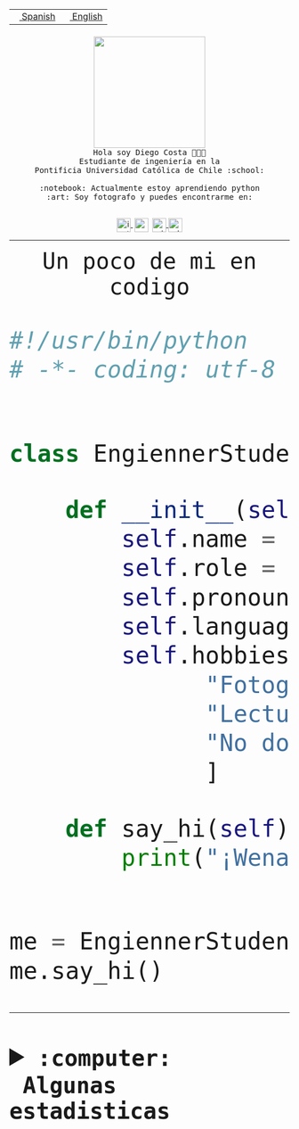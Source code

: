 <table border="0"  align="right">
 <tr><td><a href="README.md"><img src="https://upload.wikimedia.org/wikipedia/commons/thumb/8/89/Bandera_de_Espa%C3%B1a.svg/1200px-Bandera_de_Espa%C3%B1a.svg.png" height="10"> Spanish</a></td>
 <td><a href="README.en.md"><img src="https://upload.wikimedia.org/wikipedia/commons/a/a4/Flag_of_the_United_States.svg" height="10"> English</a></td></tr>
</table><br><br><br>


<p align="center">
  <img src="https://github.com/diegocostares/diegocostares/blob/main/Images/aaa2.gif?raw=true" height="200px" weight="200px">
  <br><samp>
    Hola soy Diego Costa 👨🏻‍💻<br>
    Estudiante de ingeniería en la <br>
    Pontificia Universidad Católica de Chile :school:<br>
  <br>
    :notebook: Actualmente estoy aprendiendo python <br>
    :art: Soy fotografo y puedes encontrarme en: <br>
  <br></samp>
  
</p>

<p align="center">
   <a href="https://instagram.com/diegocosta_no" target="blank">
    <img 
    align="center" src="https://cdn.jsdelivr.net/npm/simple-icons@3.0.1/icons/instagram.svg" alt="instagram" height="25px" width="25px" />
  </a>
  <a style="border: 3px solid; color: white;"href="https://t.me/diegocosta_no" target="blank">
  <img
  align="center" alt="Telegram" width="25px" src="https://icons-for-free.com/iconfiles/png/512/Telegram-1324888767380505522.png" />
</a>
<a href="https://api.whatsapp.com/send?phone=56971897835&text=Hola!" target="blank">
  <img
  align="center" alt="wtsp" width="25px" src="https://img.icons8.com/pastel-glyph/2x/whatsapp--v2.png" />
</a>
<a href="https://www.linkedin.com/in/diego-costa-786249213/" target="blank">
  <img
  align="center" alt="wtsp" width="25px" src="https://img.icons8.com/metro/452/linkedin.png" />
</a>

  </a>
</p>

---


<p align="center"><font size="25"><samp>Un poco de mi en codigo</samp></front></p>


```python
#!/usr/bin/python
# -*- coding: utf-8 -*-


class EngiennerStudent:

    def __init__(self):
        self.name = "Diego Costa"
        self.role = "Estudiante"
        self.pronouns = "he/him"
        self.language_spoken = ["es_CL", "en_US"]
        self.hobbies = [
              "Fotografia",
              "Lectura",
              "No dormir",
              ]

    def say_hi(self):
        print("¡Wena mundo!")


me = EngiennerStudent()
me.say_hi()
```
---
<details>
  <summary><b><samp>:computer: &nbsp;Algunas estadisticas</samp></b></summary>
  <br/></p>

<!--START_SECTION:waka-->
![Code Time](http://img.shields.io/badge/Code%20Time-948%20hrs%2052%20mins-blue)

**Soy nocturno 🦉** 

```text
🌞 Mañana                 11 commits          ░░░░░░░░░░░░░░░░░░░░░░░░░   00.40 % 
🌆 Día                    854 commits         ████████░░░░░░░░░░░░░░░░░   30.95 % 
🌃 Tarde                  1203 commits        ███████████░░░░░░░░░░░░░░   43.60 % 
🌙 Noche                  691 commits         ██████░░░░░░░░░░░░░░░░░░░   25.05 % 
```
📅 **Soy más productivo los Martes** 

```text
Lunes                    418 commits         ████░░░░░░░░░░░░░░░░░░░░░   15.15 % 
Martes                   546 commits         █████░░░░░░░░░░░░░░░░░░░░   19.79 % 
Miércoles                354 commits         ███░░░░░░░░░░░░░░░░░░░░░░   12.83 % 
Jueves                   374 commits         ███░░░░░░░░░░░░░░░░░░░░░░   13.56 % 
Viernes                  425 commits         ████░░░░░░░░░░░░░░░░░░░░░   15.40 % 
Sábado                   224 commits         ██░░░░░░░░░░░░░░░░░░░░░░░   08.12 % 
Domingo                  418 commits         ████░░░░░░░░░░░░░░░░░░░░░   15.15 % 
```


📊 **Esta semana me dediqué a** 

```text
🐱‍💻 Proyectos: 
2023-1-S4-Grupo2-Scraper 13 hrs 31 mins      ███████████████████░░░░░░   75.11 % 
2023-1-S4-Grupo2-Frontend1 hr 24 mins        ██░░░░░░░░░░░░░░░░░░░░░░░   07.85 % 
Unknown Project          1 hr 14 mins        ██░░░░░░░░░░░░░░░░░░░░░░░   06.87 % 
testapi                  45 mins             █░░░░░░░░░░░░░░░░░░░░░░░░   04.21 % 
server respaldlo         29 mins             █░░░░░░░░░░░░░░░░░░░░░░░░   02.73 % 
```


 Last Updated on 22/05/2023 06:24:37 UTC
<!--END_SECTION:waka-->
  
  

<p align="center"> <img src="https://github-readme-stats.vercel.app/api?username=diegocostares&show_icons=true&theme=ayu-mirage" alt="abhisheknaiidu" /></p>
 
</details>
